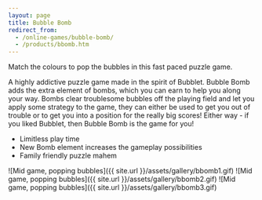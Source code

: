 ```yaml
---
layout: page
title: Bubble Bomb
redirect_from:
  - /online-games/bubble-bomb/
  - /products/bbomb.htm
---
```

Match the colours to pop the bubbles in this fast paced puzzle game.

A highly addictive puzzle game made in the spirit of Bubblet. Bubble Bomb adds the extra element of bombs, which you can earn to help you along your way. Bombs clear troublesome bubbles off the playing field and let you apply some strategy to the game, they can either be used to get you out of trouble or to get you into a position for the really big scores! Either way - if you liked Bubblet, then Bubble Bomb is the game for you!

- Limitless play time
- New Bomb element increases the gameplay possibilities
- Family friendly puzzle mahem

<div class="gallery" markdown="1">

![Mid game, popping bubbles]({{ site.url }}/assets/gallery/bbomb1.gif)
![Mid game, popping bubbles]({{ site.url }}/assets/gallery/bbomb2.gif)
![Mid game, popping bubbles]({{ site.url }}/assets/gallery/bbomb3.gif)

</div>
